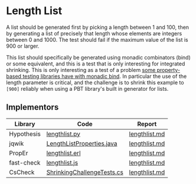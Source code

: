 # Length List

A list should be generated first by picking a length between 1 and 100, then by generating a list of precisely that length whose elements are integers between 0 and 1000.
The test should fail if the maximum value of the list is 900 or larger.

This list should specifically be generated using monadic combinators (bind) or some equivalent, and this is a test that is only interesting for integrated shrinking.
This is only interesting as a test of a problem [some property-based testing libraries have with monadic bind](https://clojure.github.io/test.check/growth-and-shrinking.html#unnecessary-bind).
In particular the use of the length parameter is critical, and the challenge is to shrink this example to `[900]` reliably when using a PBT library's built in generator for lists.

## Implementors

| Library    | Code                                                                                                            | Report                                                              |
| ---------- | --------------------------------------------------------------------------------------------------------------- | ------------------------------------------------------------------- |
| Hypothesis | [lengthlist.py](/pbt-libraries/hypothesis/challenges/lengthlist.py)                                             | [lengthlist.md](/pbt-libraries/hypothesis/challenges/lengthlist.md) |
| jqwik      | [LengthListProperties.java](/pbt-libraries/jqwik/src/test/java/challenges/lengthlist/LengthListProperties.java) | [lengthlist.md](/pbt-libraries/jqwik/reports/lengthlist.md)         |
| PropEr     | [lengthlist.erl](/pbt-libraries/proper/challenges/lengthlist.erl)                                               | [lengthlist.md](/pbt-libraries/proper/challenges/lengthlist.md)     |
| fast-check | [lengthlist.js](/pbt-libraries/fast-check/challenges/lengthlist.js)                                             | [lengthlist.md](/pbt-libraries/fast-check/reports/lengthlist.md)    |
| CsCheck    |[ShrinkingChallengeTests.cs](/pbt-libraries/cscheck/ShrinkingChallengeTests.cs#L93)|[lengthlist.md](/pbt-libraries/cscheck/reports/lengthlist.md)|
